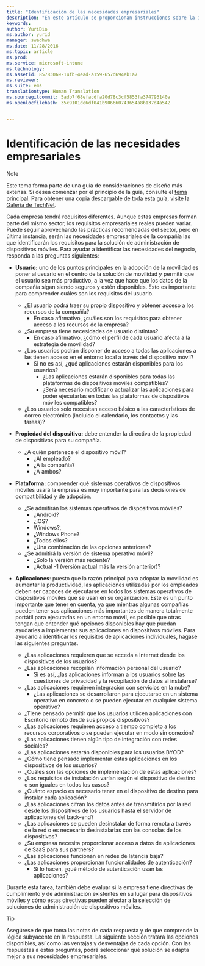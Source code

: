```yaml
---
title: "Identificación de las necesidades empresariales"
description: "En este artículo se proporcionan instrucciones sobre la identificación de las necesidades empresariales que son necesarias para justificar la adopción de la administración de dispositivos móviles."
keywords: 
author: YuriDio
ms.author: yurid
manager: swadhwa
ms.date: 11/28/2016
ms.topic: article
ms.prod: 
ms.service: microsoft-intune
ms.technology: 
ms.assetid: 85783069-14fb-4ead-a159-657d694eb1a7
ms.reviewer: 
ms.suite: ems
translationtype: Human Translation
ms.sourcegitcommit: 5adb7f68efacdfa20d78c3cf5853fa374793140a
ms.openlocfilehash: 35c9101de6df041b906660743654a8b137d4a542


---
```


# <a name="identify-your-business-needs"></a>Identificación de las necesidades empresariales

>[!NOTE]
>Este tema forma parte de una guía de consideraciones de diseño más extensa. Si desea comenzar por el principio de la guía, consulte el [tema principal](mdm-design-considerations-guide.md). Para obtener una copia descargable de toda esta guía, visite la [Galería de TechNet](https://gallery.technet.microsoft.com/Mobile-Device-Management-7d401582).

Cada empresa tendrá requisitos diferentes. Aunque estas empresas forman parte del mismo sector, los requisitos empresariales reales pueden variar. Puede seguir aprovechando las prácticas recomendadas del sector, pero en última instancia, serán las necesidades empresariales de la compañía las que identificarán los requisitos para la solución de administración de dispositivos móviles.
Para ayudar a identificar las necesidades del negocio, responda a las preguntas siguientes:

- **Usuario:** uno de los puntos principales en la adopción de la movilidad es poner al usuario en el centro de la solución de movilidad y permitir que el usuario sea más productivo, a la vez que hace que los datos de la compañía sigan siendo seguros y estén disponibles. Esto es importante para comprender cuáles son los requisitos del usuario.
    - ¿El usuario podrá traer su propio dispositivo y obtener acceso a los recursos de la compañía?
        - En caso afirmativo, ¿cuáles son los requisitos para obtener acceso a los recursos de la empresa?
    - ¿Su empresa tiene necesidades de usuario distintas?
        - En caso afirmativo, ¿cómo el perfil de cada usuario afecta a la estrategia de movilidad?
    - ¿Los usuarios podrán disponer de acceso a todas las aplicaciones a las tienen acceso en el entorno local a través del dispositivo móvil?
        - Si no es así, ¿qué aplicaciones estarán disponibles para los usuarios?
            - ¿Las aplicaciones estarán disponibles para todas las plataformas de dispositivos móviles compatibles?
            - ¿Será necesario modificar o actualizar las aplicaciones para poder ejecutarlas en todas las plataformas de dispositivos móviles compatibles?
    - ¿Los usuarios solo necesitan acceso básico a las características de correo electrónico (incluido el calendario, los contactos y las tareas)?

- **Propiedad del dispositivo:** debe entender la directiva de la propiedad de dispositivos para su compañía.
    - ¿A quién pertenece el dispositivo móvil?
        - ¿Al empleado?
        - ¿A la compañía?  
        - ¿A ambos?
- **Plataforma:** comprender qué sistemas operativos de dispositivos móviles usará la empresa es muy importante para las decisiones de compatibilidad y de adopción.
    - ¿Se admitirán los sistemas operativos de dispositivos móviles?
        - ¿Android?
        - ¿iOS?
        - Windows?,
        - ¿Windows Phone?
        - ¿Todos ellos?
        - ¿Una combinación de las opciones anteriores?
    - ¿Se admitirá la versión de sistema operativo móvil?
        - ¿Solo la versión más reciente?
        - ¿Actual -1 (versión actual más la versión anterior)?
- **Aplicaciones**: puesto que la razón principal para adoptar la movilidad es aumentar la productividad, las aplicaciones utilizadas por los empleados deben ser capaces de ejecutarse en todos los sistemas operativos de dispositivos móviles que se usan en su organización. Este es un punto importante que tener en cuenta, ya que mientras algunas compañías pueden tener sus aplicaciones más importantes de manera totalmente portátil para ejecutarlas en un entorno móvil, es posible que otras tengan que entender qué opciones disponibles hay que puedan ayudarles a implementar sus aplicaciones en dispositivos móviles. Para ayudarlo a identificar los requisitos de aplicaciones individuales, hágase las siguientes preguntas.
    - ¿Las aplicaciones requieren que se acceda a Internet desde los dispositivos de los usuarios?
    - ¿Las aplicaciones recopilan información personal del usuario?
        - Si es así, ¿las aplicaciones informan a los usuarios sobre las cuestiones de privacidad y la recopilación de datos al instalarse?
    - ¿Las aplicaciones requieren integración con servicios en la nube?
        - ¿Las aplicaciones se desarrollaron para ejecutarse en un sistema operativo en concreto o se pueden ejecutar en cualquier sistema operativo?
    - ¿Tiene pensado permitir que los usuarios utilicen aplicaciones con Escritorio remoto desde sus propios dispositivos?
    - ¿Las aplicaciones requieren acceso a tiempo completo a los recursos corporativos o se pueden ejecutar en modo sin conexión?
    - ¿Las aplicaciones tienen algún tipo de integración con redes sociales?
    - ¿Las aplicaciones estarán disponibles para los usuarios BYOD?
    - ¿Cómo tiene pensado implementar estas aplicaciones en los dispositivos de los usuarios?
    - ¿Cuáles son las opciones de implementación de estas aplicaciones?
    - ¿Los requisitos de instalación varían según el dispositivo de destino o son iguales en todos los casos?
    - ¿Cuánto espacio es necesario tener en el dispositivo de destino para instalar cada aplicación?
    - ¿Las aplicaciones cifran los datos antes de transmitirlos por la red desde los dispositivos de los usuarios hasta el servidor de aplicaciones del back-end?
    - ¿Las aplicaciones se pueden desinstalar de forma remota a través de la red o es necesario desinstalarlas con las consolas de los dispositivos?
    - ¿Su empresa necesita proporcionar acceso a datos de aplicaciones de SaaS para sus partners?
    - ¿Las aplicaciones funcionan en redes de latencia baja?
    - ¿Las aplicaciones proporcionan funcionalidades de autenticación?
        - Si lo hacen, ¿qué método de autenticación usan las aplicaciones?

Durante esta tarea, también debe evaluar si la empresa tiene directivas de cumplimiento y de administración existentes en su lugar para dispositivos móviles y cómo estas directivas pueden afectar a la selección de soluciones de administración de dispositivos móviles.

>[!TIP]
> Asegúrese de que toma las notas de cada respuesta y de que comprende la lógica subyacente en la respuesta. La siguiente sección tratará las opciones disponibles, así como las ventajas y desventajas de cada opción.  Con las respuestas a estas preguntas, podrá seleccionar qué solución se adapta mejor a sus necesidades empresariales.



<!--HONumber=Nov16_HO4-->



